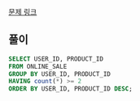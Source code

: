 [문제 링크](https://school.programmers.co.kr/learn/courses/30/lessons/131536)

## 풀이
```sql
SELECT USER_ID, PRODUCT_ID
FROM ONLINE_SALE
GROUP BY USER_ID, PRODUCT_ID
HAVING count(*) >= 2
ORDER BY USER_ID, PRODUCT_ID DESC;
```
